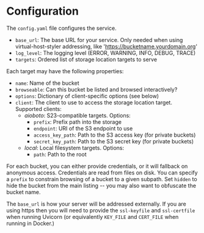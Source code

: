# Configuration

The `config.yaml` file configures the service. 

* `base_url`: The base URL for your service. Only needed when using virtual-host-styler addressing, like 'https://bucketname.yourdomain.org'
* `log_level`: The logging level (ERROR, WARNING, INFO, DEBUG, TRACE)
* `targets`: Ordered list of storage location targets to serve

Each target may have the following properties:

* `name`: Name of the bucket 
* `browseable`: Can this bucket be listed and browsed interactively?
* `options`: Dictionary of client-specific options (see below)
* `client`: The client to use to access the storage location target. Supported clients:
    * *aioboto*: S23-compatible targets. Options:
        * `prefix`: Prefix path into the storage 
        * `endpoint`: URI of the S3 endpoint to use
        * `access_key_path`: Path to the S3 access key (for private buckets)
        * `secret_key_path`: Path to the S3 secret key (for private buckets)
    * *local*: Local filesystem targets. Options:
        * `path`: Path to the root 

For each bucket, you can either provide credentials, or it will fallback on anonymous access. Credentials are read from files on disk. You can specify a `prefix` to constrain browsing of a bucket to a given subpath. Set `hidden` to hide the bucket from the main listing -- you may also want to obfuscate the bucket name.

The `base_url` is how your server will be addressed externally. If you are using https then you will need to provide the `ssl-keyfile` and `ssl-certfile` when running Uvicorn (or equivalently `KEY_FILE` and `CERT_FILE` when running in Docker.)